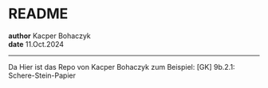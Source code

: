 # README

**author** Kacper Bohaczyk \
**date** 11.Oct.2024

---

Da Hier ist das Repo von Kacper Bohaczyk zum Beispiel: 
[GK] 9b.2.1: Schere-Stein-Papier
